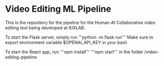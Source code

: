 # Video Editing ML Pipeline

This is the repository for the pipeline for the Human-AI Collaborative video editing tool being developed at KIXLAB.

To start the Flask server, simply run 
'''python -m flask run'''
Make sure to export environment variable $OPENAI_API_KEY in your bash

To start the React app, run 
'''npm install'''
'''npm start''' 
in the folder /video-editing-pipeline
